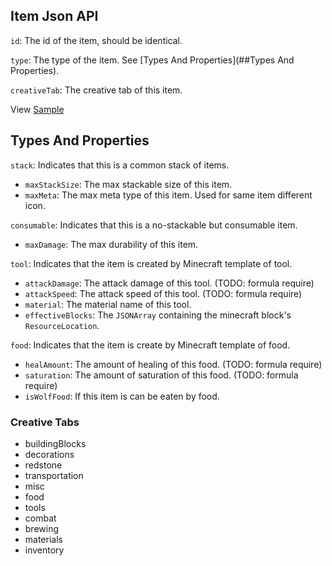 ## Item Json API
`id`: The id of the item, should be identical.

`type`: The type of the item. See [Types And Properties](##Types And Properties).
 
`creativeTab`: The creative tab of this item.

View [Sample](sample/README.md)
 
## Types And Properties
`stack`: Indicates that this is a common stack of items. 
 * `maxStackSize`: The max stackable size of this item.	
 * `maxMeta`: The max meta type of this item. Used for same item different icon.

`consumable`: Indicates that this is a no-stackable but consumable item.
 * `maxDamage`: The max durability of this item. 
 
`tool`: Indicates that the item is created by Minecraft template of tool.
 * `attackDamage`: The attack damage of this tool. (TODO: formula require)
 * `attackSpeed`: The attack speed of this tool. (TODO: formula require)
 * `material`: The material name of this tool.
 * `effectiveBlocks`: The `JSONArray` containing the minecraft block's `ResourceLocation`.

`food`: Indicates that the item is create by Minecraft template of food.
 * `healAmount`: The amount of healing of this food. (TODO: formula require)
 * `saturation`: The amount of saturation of this food. (TODO: formula require)
 * `isWolfFood`: If this item is can be eaten by food.
 
### Creative Tabs
- buildingBlocks 
- decorations 
- redstone 
- transportation 
- misc 
- food 
- tools 
- combat 
- brewing 
- materials 
- inventory
